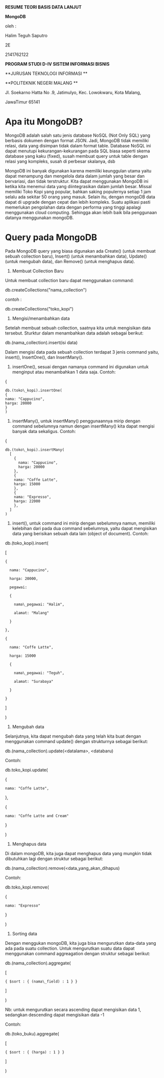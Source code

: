 **RESUME TEORI BASIS DATA LANJUT**

**MongoDB**

oleh :

Halim Teguh Saputro

2E

2141762122

**PROGRAM STUDI D-IV SISTEM INFORMASI BISNIS**

**JURUSAN TEKNOLOGI INFORMASI **

**POLITEKNIK NEGERI MALANG **

Jl. Soekarno Hatta No .9, Jatimulyo, Kec. Lowokwaru, Kota Malang,

JawaTimur 65141

# Apa itu MongoDB?

MongoDB adalah salah satu jenis database NoSQL (Not Only SQL) yang berbasis dokumen dengan format JSON. Jadi, MongoDB tidak memiliki relasi, data yang disimpan tidak dalam format table. Database NoSQL ini dapat menutupi kekurangan-kekurangan pada SQL biasa seperti skema database yang kaku (fixed), susah membuat query untuk table dengan relasi yang kompleks, susah di perbesar skalanya, dsb

MongoDB ini banyak digunakan karena memiliki keunggulan utama yaitu dapat menampung dan mengelola data dalam jumlah yang besar dan bervariasi, dan tidak terstruktur. Kita dapat menggunakan MongoDB ini ketika kita menemui data yang diintegrasikan dalam jumlah besar. Missal memiliki Toko Kopi yang popular, bahkan saking populernya setiap 1 jam selalu ada sekitar 50 orang yang masuk. Selain itu, dengan mongoDB data dapat di upgrade dengan cepat dan lebih kompleks. Suatu aplikasi pasti memerlukan pengolahan data dengan performa yang tinggi apalagi menggunakan cloud computing. Sehingga akan lebih baik bila penggunaan datanya menggunakan mongoDB.

# Query pada MongoDB

Pada MongoDB query yang biasa digunakan ada Create() (untuk membuat sebuah collection baru), Insert() (untuk menambahkan data), Update() (untuk mengubah data), dan Remove() (untuk menghapus data).

1. Membuat Collection Baru

Untuk membuat collection baru dapat menggunakan command:

db.createCollections("nama\_collection")

contoh :

db.createCollections("toko\_kopi")

1. Mengisi/menambahkan data

Setelah membuat sebuah collection, saatnya kita untuk mengisikan data tersebut. Sturktur dalam menambahkan data adalah sebagai berikut:

db.(nama\_collection).insert(isi data)

Dalam mengisi data pada sebuah collection terdapat 3 jenis command yaitu, insert(), InsertOne(), dan InsertMany().

1. insertOne(), sesuai dengan namanya command ini digunakan untuk menginput atau menambahkan 1 data saja. Contoh:

{

    db.(toko\_kopi).insertOne(
    {
    nama: "Cappucino",
    harga: 20000
    }
    )

1. insertMany(), untuk insertMany() penggunaannya mirip dengan command sebelumnya namun dengan insertMany() kita dapat mengisi banyak data sekaligus. Contoh:

{

    db.(toko\_kopi).insertMany(
      [
        {
          nama: "Cappucino",
          harga: 20000
        },
        {
        nama: "Coffe Latte",
        harga: 15000
        },
        {
        nama: "Expresso",
        harga: 22000
        },
      ]
    )

1. insert(), untuk command ini mirip dengan sebelumnya namun, memiliki kelebihan dari pada dua command sebelumnya, yaitu dapat mengisikan data yang berisikan sebuah data lain (object of document). Contoh:

db.(toko\_kopi).insert(

  [

    {

      nama: "Cappucino",

      harga: 20000,

      pegawai:

      {

        nama\_pegawai: "Halim",

        alamat: "Malang"

      }

    },

    {

      nama: "Coffe Latte",

      harga: 15000

      {

        nama\_pegawai: "Teguh",

        alamat: "Surabaya"

      }

    }

  ]

)

1. Mengubah data

Selanjutnya, kita dapat mengubah data yang telah kita buat dengan menggunakan command update() dengan strukturnya sebagai berikut:

db.(nama\_collection).update(\<datalama\>, \<databaru)

Contoh:

db.toko\_kopi.update(

  {

    nama: "Coffe Latte",

  },

  {

    nama: "Coffe Latte and Cream"

  }

)

1. Menghapus data

Di dalam mongoDB, kita juga dapat menghapus data yang mungkin tidak dibutuhkan lagi dengan struktur sebagai berikut:

db.(nama\_collection).remove(\<data\_yang\_akan\_dihapus)

Contoh:

db.toko\_kopi.remove(

  {

    nama: "Expresso"

  }

)

1. Sorting data

Dengan menggukan mongoDB, kita juga bisa mengurutkan data-data yang ada pada suatu collection. Untuk mengurutkan suatu data dapat menggunakan command aggreagation dengan struktur sebagai berikut:

db.(nama\_collection).aggregate(

  [

    { $sort : { (nama\_field) : 1 } }

  ]

)

Nb: untuk mengurutkan secara ascending dapat mengisikan data 1, sedangkan descending dapat mengisikan data -1

Contoh:

db.(toko\_buku).aggregate(

  [

    { $sort : { (harga) : 1 } }

  ]

)
